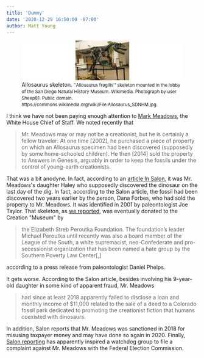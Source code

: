 ```yaml
---
title: 'Dummy'
date: '2020-12-29 16:50:00 -07:00'
author: Matt Young
---
```

<figure>
<img src="/uploads/2020/Allosaurus_Wide_600.jpg" alt="Allosaurus skeleton"/>
<figcaption> Allosaurus skeleton. <small>''Allosaurus fragilis'' skeleton mounted in the lobby of the San Diego Natural History Museum. Wikimedia. Photograph by user Sheep81.  Public domain. https://commons.wikimedia.org/wiki/File:Allosaurus_SDNHM.jpg. </small>
</figcaption>
</figure>

I think we have not been paying enough attention to [Mark Meadows](https://en.wikipedia.org/wiki/Mark_Meadows_(North_Carolina_politician)), the White House Chief of Staff. We noted recently that

>Mr. Meadows may or may not be a creationist, but he is certainly a fellow traveler: At one time [2002], he purchased a piece of property on which an Allosaurus specimen had been discovered (supposedly by some home-schooled children). He then [2014] sold the property to Answers in Genesis, arguably in order to keep the fossils under the control of young-earth creationists.

That was a bit anodyne. In fact, according to an [article In Salon](https://www.salon.com/2020/12/27/mark-meadows-has-skeletons-in-the-closet--dinosaur-skeletons-to-be-precise/), it was Mr. Meadows's daughter Haley who supposedly discovered the dinosaur on the last day of the dig. In fact, according to the Salon article, the fossil had been discovered two years earlier by the person, Dana Forbes, who had sold the property to Mr. Meadows. It was identified in 2001 by paleontologist Joe Taylor. That skeleton, as [we reported](https://pandasthumb.org/archives/2014/05/dinosaur-fossil.html), was eventually donated to the Creation "Museum" by 

>the Elizabeth Streb Peroutka Foundation. The foundation’s leader Michael Peroutka until recently was also a board member of the League of the South, a white supremacist, neo-Confederate and pro-secessionist organization that has been named a hate group by the Southern Poverty Law Center[,]

according to a press release from paleontologist Daniel Phelps.

It gets worse. According to the Salon article, besides involving his 9-year-old daughter in some kind of apparent fraud, Mr. Meadows

>had since at least 2018 apparently failed to disclose a loan and monthly income of $11,000 related to the sale of a deed to a Colorado fossil park dedicated to promoting the creationist fiction that humans coexisted with dinosaurs.

In addition, Salon reports that Mr. Meadows was sanctioned in 2018 for misusing taxpayer money and may have done so again in 2020. Finally, [Salon reporting](https://www.salon.com/2020/10/30/watchdog-files-complaint-accusing-trumps-chief-of-staff-mark-meadows-of-campaign-finance-crimes/) has apparently inspired a watchdog group to file a complaint against Mr. Meadows with the Federal Election Commission.


